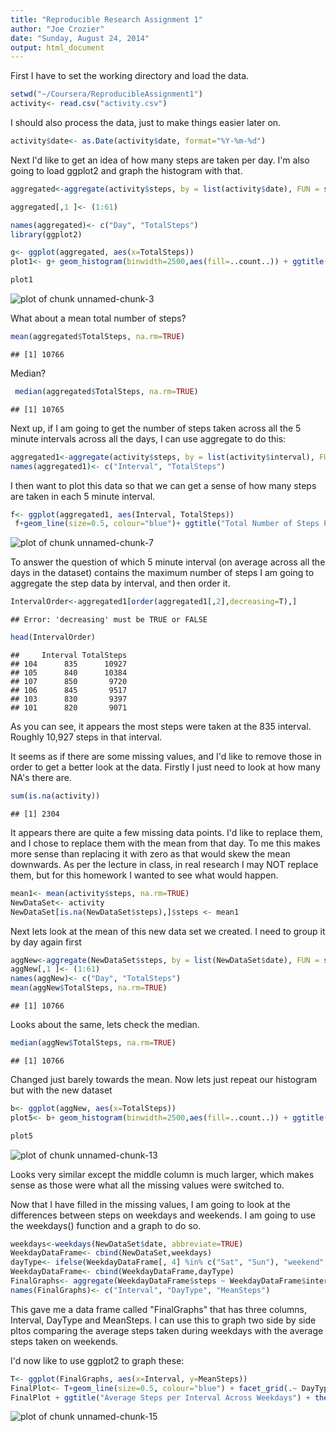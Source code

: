 ```yaml
---
title: "Reproducible Research Assignment 1"
author: "Joe Crozier"
date: "Sunday, August 24, 2014"
output: html_document
---
```


First I have to set the working directory and load the data.  

```r
setwd("~/Coursera/ReproducibleAssignment1")
activity<- read.csv("activity.csv")
```

I should also process the data, just to make things easier later on.

```r
activity$date<- as.Date(activity$date, format="%Y-%m-%d")
```

Next I'd like to get an idea of how many steps are taken per day.  I'm also going to load ggplot2 and graph the histogram with that.


```r
aggregated<-aggregate(activity$steps, by = list(activity$date), FUN = sum)

aggregated[,1 ]<- (1:61)

names(aggregated)<- c("Day", "TotalSteps")
library(ggplot2)

g<- ggplot(aggregated, aes(x=TotalSteps))
plot1<- g+ geom_histogram(binwidth=2500,aes(fill=..count..)) + ggtitle("Total Number of Steps Per Day") + theme(plot.title=element_text(size=rel(1.5), face="bold", colour = "blue"), axis.title.x=element_text(size=16, lineheight=.9, face="bold", colour="blue"), axis.title.y=element_text(size=16, lineheight=.9, face="bold", colour="blue"))

plot1
```

![plot of chunk unnamed-chunk-3](figure/unnamed-chunk-3.png) 

What about a mean total number of steps?


```r
mean(aggregated$TotalSteps, na.rm=TRUE)
```

```
## [1] 10766
```

 Median?
 

```r
 median(aggregated$TotalSteps, na.rm=TRUE)
```

```
## [1] 10765
```
 
 
Next up, if I am going to get the number of steps taken across all the 5 minute intervals across all the days, I can use aggregate to do this:


```r
aggregated1<-aggregate(activity$steps, by = list(activity$interval), FUN = sum, na.rm=T)
names(aggregated1)<- c("Interval", "TotalSteps")
```

I then want to plot this data so that we can get a sense of how many steps are taken in each 5 minute interval.


```r
f<- ggplot(aggregated1, aes(Interval, TotalSteps))
 f+geom_line(size=0.5, colour="blue")+ ggtitle("Total Number of Steps Per Interval")+ theme(plot.title=element_text(size=rel(1.5), face="bold", colour = "blue"), axis.title.x=element_text(size=16, lineheight=.9, face="bold", colour="blue"), axis.title.y=element_text(size=16, lineheight=.9, face="bold", colour="blue"))
```

![plot of chunk unnamed-chunk-7](figure/unnamed-chunk-7.png) 

To answer the question of which 5 minute interval (on average across all the days in the dataset) contains the maximum number of steps I am going to aggregate the step data by interval, and then order it.

```r
IntervalOrder<-aggregated1[order(aggregated1[,2],decreasing=T),]
```

```
## Error: 'decreasing' must be TRUE or FALSE
```

```r
head(IntervalOrder)
```

```
##     Interval TotalSteps
## 104      835      10927
## 105      840      10384
## 107      850       9720
## 106      845       9517
## 103      830       9397
## 101      820       9071
```
As you can see, it appears the most steps were taken at the 835 interval.  Roughly 10,927 steps in that interval.


It seems as if there are some missing values, and I'd like to remove those in order to get a better look at the data.  Firstly I just need to look at how many NA's there are.


```r
sum(is.na(activity))
```

```
## [1] 2304
```
It appears there are quite a few missing data points.  I'd like to replace them, and I chose to replace them with the mean from that day.  To me this makes more sense than replacing it with zero as that would skew the mean downwards.  As per the lecture in class, in real research I may NOT replace them, but for this homework I wanted to see what would happen.


```r
mean1<- mean(activity$steps, na.rm=TRUE)
NewDataSet<- activity
NewDataSet[is.na(NewDataSet$steps),]$steps <- mean1
```

Next lets look at the mean of this new data set we created.  I need to group it by day again first

```r
aggNew<-aggregate(NewDataSet$steps, by = list(NewDataSet$date), FUN = sum)
aggNew[,1 ]<- (1:61)
names(aggNew)<- c("Day", "TotalSteps")
mean(aggNew$TotalSteps, na.rm=TRUE)
```

```
## [1] 10766
```

Looks about the same, lets check the median.

```r
median(aggNew$TotalSteps, na.rm=TRUE)
```

```
## [1] 10766
```
Changed just barely towards the mean.
Now lets just repeat our histogram but with the new dataset


```r
b<- ggplot(aggNew, aes(x=TotalSteps))
plot5<- b+ geom_histogram(binwidth=2500,aes(fill=..count..)) + ggtitle("Total Number of Steps Per Day") + theme(plot.title=element_text(size=rel(1.5), face="bold", colour = "blue"), axis.title.x=element_text(size=16, lineheight=.9, face="bold", colour="blue"), axis.title.y=element_text(size=16, lineheight=.9, face="bold", colour="blue"))

plot5
```

![plot of chunk unnamed-chunk-13](figure/unnamed-chunk-13.png) 


Looks very similar except the middle column is much larger, which makes sense as those were what all the missing values were switched to.



Now that I have filled in the missing values, I am going to look at the differences between steps on weekdays and weekends.  I am going to use the weekdays() function and a graph to do so.



```r
weekdays<-weekdays(NewDataSet$date, abbreviate=TRUE)
WeekdayDataFrame<- cbind(NewDataSet,weekdays)
dayType<- ifelse(WeekdayDataFrame[, 4] %in% c("Sat", "Sun"), "weekend", "weekday")
WeekdayDataFrame<- cbind(WeekdayDataFrame,dayType)
FinalGraphs<- aggregate(WeekdayDataFrame$steps ~ WeekdayDataFrame$interval+WeekdayDataFrame$dayType, data= WeekdayDataFrame, mean)
names(FinalGraphs)<- c("Interval", "DayType", "MeanSteps")
```

This gave me a data frame called "FinalGraphs" that has three columns, Interval, DayType and MeanSteps.  I can use this to graph two side by side pltos comparing the average steps taken during weekdays with the average steps taken on weekends.  

I'd now like to use ggplot2 to graph these:


```r
T<- ggplot(FinalGraphs, aes(x=Interval, y=MeanSteps)) 
FinalPlot<- T+geom_line(size=0.5, colour="blue") + facet_grid(.~ DayType) 
FinalPlot + ggtitle("Average Steps per Interval Across Weekdays") + theme(plot.title=element_text(size=rel(1.5), face="bold", colour = "blue"), axis.title.x=element_text(size=16, lineheight=.9,face="bold", colour="blue"), axis.title.y=element_text(size=16, lineheight=.9, face="bold", colour="blue"))+ theme(strip.text = element_text(face="bold", size=rel(1.5), colour = "blue"))
```

![plot of chunk unnamed-chunk-15](figure/unnamed-chunk-15.png) 

